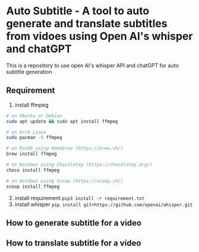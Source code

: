 # Auto Subtitle - A tool to auto generate and translate subtitles from vidoes using Open AI's whisper and chatGPT
This is a repository to use open AI's whisper API and chatGPT for auto subtitle generation

## Requirement
1. install ffmpeg
```bash
# on Ubuntu or Debian
sudo apt update && sudo apt install ffmpeg

# on Arch Linux
sudo pacman -S ffmpeg

# on MacOS using Homebrew (https://brew.sh/)
brew install ffmpeg

# on Windows using Chocolatey (https://chocolatey.org/)
choco install ffmpeg

# on Windows using Scoop (https://scoop.sh/)
scoop install ffmpeg
```
2. install requirement
`pip3 install -r requirement.txt`
3. install whisper
`pip install git+https://github.com/openai/whisper.git`

## How to generate subtitle for a video

## How to translate subtitle for a video
